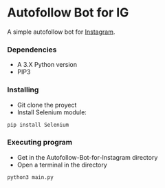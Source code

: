 # Autofollow Bot for IG

A simple autofollow bot for [Instagram](https://www.instagram.com/).

### Dependencies

* A 3.X Python version
* PIP3

### Installing
* Git clone the proyect
* Install Selenium module:
```bash
pip install Selenium
```

### Executing program
* Get in the Autofollow-Bot-for-Instagram directory
* Open a terminal in the directory
```
python3 main.py
```

